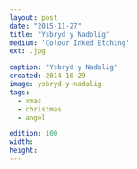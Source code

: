 ```yaml
---
layout: post
date: "2015-11-27"
title: "Ysbryd y Nadolig"
medium: 'Colour Inked Etching'
ext: .jpg

caption: "Ysbryd y Nadolig"
created: 2014-10-29
image: ysbryd-y-nadolig
tags:
  - xmas
  - christmas
  - angel

edition: 100
width:
height:
---
```


